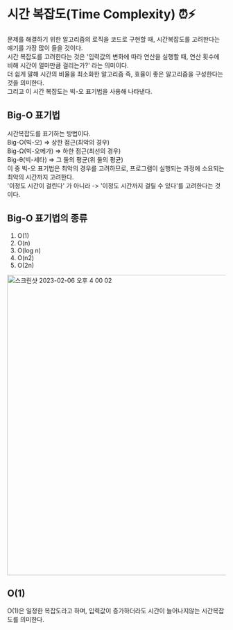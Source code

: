 # 시간 복잡도(Time Complexity) ⏰⚡️ 
문제를 해결하기 위한 알고리즘의 로직을 코드로 구현할 때, 시간복잡도를 고려한다는 얘기를 가장 많이 들을 것이다.   
시간 복잡도를 고려한다는 것은 '입력값의 변화에 따라 연산을 실행할 때, 연산 횟수에 비해 시간이 얼마만큼 걸리는가?' 라는 의미이다.   
더 쉽게 말해 시간의 비율을 최소화한 알고리즘 즉, 효율이 좋은 알고리즘을 구성한다는 것을 의미한다.   
그리고 이 시간 복잡도는 빅-오 표기법을 사용해 나타낸다.   

## Big-O 표기법
시간복잡도를 표기하는 방법이다.   
Big-O(빅-오) ⇒ 상한 점근(최악의 경우)   
Big-Ω(빅-오메가) ⇒ 하한 점근(최선의 경우)   
Big-θ(빅-세타) ⇒ 그 둘의 평균(위 둘의 평균)   
이 중 빅-오 표기법은 최악의 경우를 고려하므로, 프로그램이 실행되는 과정에 소요되는 최악의 시간까지 고려한다.   
'이정도 시간이 걸린다' 가 아니라 -> '이정도 시간까지 걸릴 수 있다'를 고려한다는 것이다.   

## Big-O 표기법의 종류
1. O(1)   
2. O(n)   
3. O(log n)   
4. O(n2)   
5. O(2n)   
   
   
<img width="691" alt="스크린샷 2023-02-06 오후 4 00 02" src="https://user-images.githubusercontent.com/60501045/216904262-04140029-2453-4f66-aeba-8f8a1542ddf6.png">   
   
   
## O(1)
O(1)은 일정한 복잡도라고 하며, 입력값이 증가하더라도 시간이 늘어나지않는 시간복잡도를 의미한다.   
